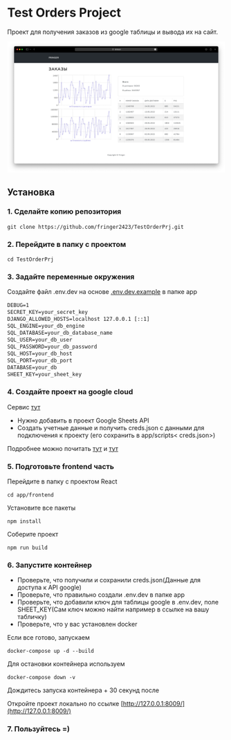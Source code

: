 # Test Orders Project

Проект для получения заказов из google таблицы и вывода их на сайт.

<img alt="App screen" src="./assets/app.png"/>

## Установка

### 1. Сделайте копию репозитория

 ```
 git clone https://github.com/fringer2423/TestOrderPrj.git
 ```

### 2. Перейдите в папку с проектом

```
cd TestOrderPrj
```

### 3. Задайте переменные окружения

Создайте файл .env.dev на основе [.env.dev.example](app/.env.dev.example) в папке app

```
DEBUG=1
SECRET_KEY=your_secret_key
DJANGO_ALLOWED_HOSTS=localhost 127.0.0.1 [::1]
SQL_ENGINE=your_db_engine
SQL_DATABASE=your_db_database_name
SQL_USER=your_db_user
SQL_PASSWORD=your_db_password
SQL_HOST=your_db_host
SQL_PORT=your_db_port
DATABASE=your_db
SHEET_KEY=your_sheet_key
```

### 4. Создайте проект на google cloud

Сервис [тут](https://console.cloud.google.com/)

* Нужно добавить в проект Google Sheets API
* Создать учетные данные и получить creds.json с данными для подключения к проекту (его сохранить в app/scripts<
  creds.json>)

Подробнее можно почитать [тут](https://developers.google.com/sheets/api/quickstart/quickstarts-overview)
и [тут](https://developers.google.com/sheets/api/guides/concepts)


### 5. Подготовьте frontend часть

Перейдите в папку с проектом React

```
cd app/frontend
```

Установите все пакеты 

```
npm install
```

Соберите проект 
```
npm run build
```

### 6. Запустите контейнер

* Проверьте, что получили и сохранили creds.json(Данные для доступа к API google)
* Проверьте, что правильно создали .env.dev в папке app
* Проверьте, что добавили ключ для таблицы google в .env.dev, поле SHEET_KEY(Сам ключ можно найти например в ссылке на
  вашу табличку)
* Проверьте, что у вас установлен docker

Если все готово, запускаем 

``` 
docker-compose up -d --build
```

Для остановки контейнера используем 
```
docker-compose down -v
```

Дождитесь запуска контейнера + 30 секунд после 

Откройте проект локально по ссылке [http://127.0.0.1:8009/](http://127.0.0.1:8009/)

### 7. Пользуйтесь =)